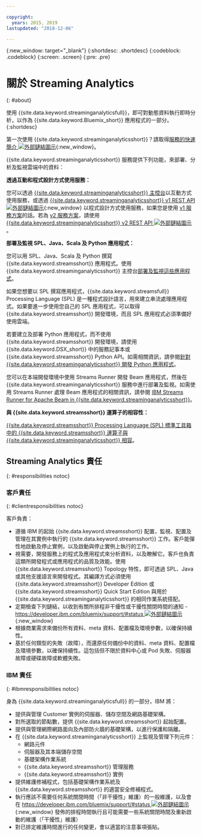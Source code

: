 ```yaml
---

copyright:
  years: 2015, 2019
lastupdated: "2018-12-06"

---
```


<!-- Attribute definitions -->
{:new_window: target="_blank"}
{:shortdesc: .shortdesc}
{:codeblock: .codeblock}
{:screen: .screen}
{:pre: .pre}

# 關於 Streaming Analytics
{: #about}

使用 {{site.data.keyword.streaminganalyticsfull}}，即可對動態資料執行即時分析，以作為 {{site.data.keyword.Bluemix_short}} 應用程式的一部分。
{:shortdesc}

第一次使用 {{site.data.keyword.streaminganalyticsshort}}？請取得[服務的快速簡介 ![外部鏈結圖示](../../icons/launch-glyph.svg "外部鏈結圖示")](https://developer.ibm.com/streamsdev/docs/streaming-analytics-now-available-bluemix-2/){:new_window}。

{{site.data.keyword.streaminganalyticsshort}} 服務提供下列功能，來部署、分析及監視雲端中的資料：

**透過互動和程式設計方式使用服務：**

您可以透過 [{{site.data.keyword.streaminganalyticsshort}} 主控台](/docs/services/StreamingAnalytics?topic=StreamingAnalytics-console#console)以互動方式使用服務，或透過 [{{site.data.keyword.streaminganalyticsshort}} v1 REST API ![外部鏈結圖示](../../icons/launch-glyph.svg "外部鏈結圖示")](https://{DomainName}/apidocs/streaming-analytics-v1){:new_window} 以程式設計方式使用服務，如果您是使用 [v1 服務方案](/docs/services/StreamingAnalytics?topic=StreamingAnalytics-service_plans#service_plans)的話。若為 [v2 服務方案](/docs/services/StreamingAnalytics?topic=StreamingAnalytics-service_plans#service_plans)，請使用 [{{site.data.keyword.streaminganalyticsshort}} v2 REST API ![外部鏈結圖示](../../icons/launch-glyph.svg "外部鏈結圖示")](https://{DomainName}/apidocs/streaming-analytics-v2)。

**部署及監視 SPL、Java、Scala 及 Python 應用程式：**

您可以用 SPL、Java、Scala 及 Python 撰寫 {{site.data.keyword.streamsshort}} 應用程式。使用 {{site.data.keyword.streaminganalyticsshort}} 主控台[部署及監視這些應用程式](/docs/services/StreamingAnalytics?topic=StreamingAnalytics-t_deploytocloud)。

如果您想要以 SPL 撰寫應用程式，{{site.data.keyword.streamsfull}} Processing Language (SPL) 是一種程式設計語言，用來建立串流處理應用程式。如果要進一步使用您自己的 SPL 應用程式，可以取得 {{site.data.keyword.streamsshort}} 開發環境，而且 SPL 應用程式必須準備好使用雲端。

若要建立及部署 Python 應用程式，而不使用 {{site.data.keyword.streamsshort}} 開發環境，請使用 {{site.data.keyword.DSX_short}} 中的服務記事本或 {{site.data.keyword.streamsshort}} Python API。如需相關資訊，請參閱[針對 {{site.data.keyword.streaminganalyticsshort}} 開發 Python 應用程式](/docs/services/StreamingAnalytics?topic=StreamingAnalytics-t_develop_apps_python)。

您可以在本端開發環境中使用 Streams Runner 開發 Beam 應用程式，然後在 {{site.data.keyword.streaminganalyticsshort}} 服務中進行部署及監視。如需使用 Streams Runner 處理 Beam 應用程式的相關資訊，請參閱 [IBM Streams Runner for Apache Beam in {{site.data.keyword.streaminganalyticsshort}}](/docs/services/StreamingAnalytics?topic=StreamingAnalytics-gs_beamrunner)。


**與 {{site.data.keyword.streamsshort}} 運算子的相容性：**

[{{site.data.keyword.streamsshort}} Processing Language (SPL) 標準工具箱中的 {{site.data.keyword.streamsshort}} 運算子與 {{site.data.keyword.streaminganalyticsshort}} 相容](/docs/services/StreamingAnalytics?topic=StreamingAnalytics-compatible_toolkits)。

## Streaming Analytics 責任
{: #responsibilities notoc}

### 客戶責任
{: #clientresponsibilities notoc}

客戶負責：

* 遵循 IBM 的起始 {{site.data.keyword.streamsshort}} 配置，監視、配置及管理在其實例中執行的 {{site.data.keyword.streamsshort}} 工作。客戶能彈性地啟動及停止實例，以及啟動與停止實例上執行的工作。
* 視需要，開發服務上的程式及應用程式來分析資料，以及瞭解它。客戶也負責這類所開發程式或應用程式的品質及效能。使用 {{site.data.keyword.streamsshort}} Topology 特性，即可透過 SPL、Java 或其他支援語言來開發程式。其編譯方式必須使用 {{site.data.keyword.streamsshort}} Developer Edition 或 {{site.data.keyword.streamsshort}} Quick Start Edition 與用於 {{site.data.keyword.streaminganalyticsshort}} 的相同作業系統搭配。
* 定期檢查下列鏈結，以收到有關所排程非干擾性或干擾性關閉時間的通知 - [https://developer.ibm.com/bluemix/support/#status ![外部鏈結圖示](../../icons/launch-glyph.svg "外部鏈結圖示")](https://developer.ibm.com/bluemix/support/#status){:new_window}  
* 根據商業需求來備份所有資料、meta 資料、配置檔及環境參數，以確保持續性。
* 基於任何類型的失敗（故障），而還原任何備份中的資料、meta 資料、配置檔及環境參數，以確保持續性。這包括但不限於資料中心或 Pod 失敗、伺服器故障或硬碟故障或軟體失敗。

### IBM 責任
{: #ibmresponsibilities notoc}

身為 {{site.data.keyword.streaminganalyticsfull}} 的一部分，IBM 將：

* 提供與管理 Customer 實例的伺服器、儲存空間及網路基礎架構。
* 對所選取的節點數，提供 {{site.data.keyword.streamsshort}} 起始配置。
* 提供與管理網際網路面向及內部防火牆的基礎架構，以進行保護和隔離。
* 在 {{site.data.keyword.streaminganalyticsshort}} 上監視及管理下列元件：
	* 網路元件
	* 伺服器及其本端儲存空間
	* 基礎架構作業系統
	* {{site.data.keyword.streamsshort}} 管理服務
	* {{site.data.keyword.streamsshort}} 實例
* 提供維護修補程式，包括基礎架構作業系統及 {{site.data.keyword.streamsshort}} 的適當安全修補程式。
* 執行應該不需要任何系統關閉時間（「非干擾性」維護）的一般維護，以及會在 [https://developer.ibm.com/bluemix/support/#status ![外部鏈結圖示](../../icons/launch-glyph.svg "外部鏈結圖示")](https://developer.ibm.com/bluemix/support/#status){:new_window} 發佈的排程時間執行且可能需要一些系統關閉時間及重新啟動的維護（「干擾性」維護）
* 對已排定維護時間進行的任何變更，會以適當的注意事項張貼。
